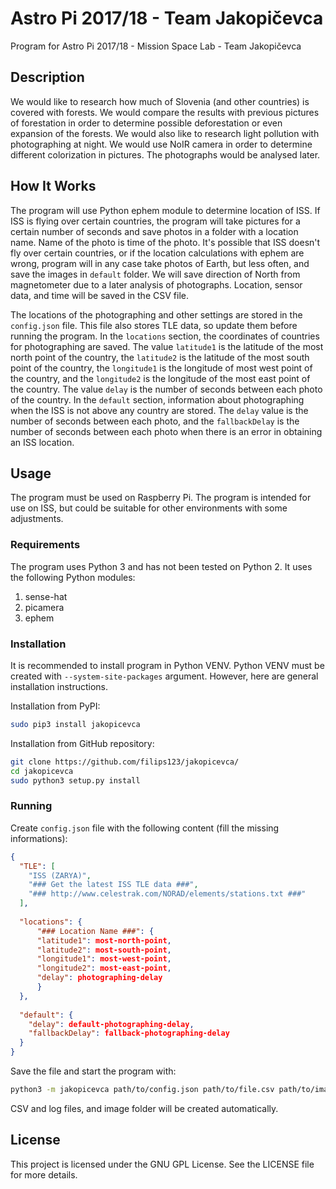 ﻿Astro Pi 2017/18 - Team Jakopičevca
===================================
Program for Astro Pi 2017/18 - Mission Space Lab - Team Jakopičevca

## Description
We would like to research how much of Slovenia (and other countries) is covered with forests. We would compare the results with previous pictures of forestation in order to determine possible deforestation or even expansion of the forests. We would also like to research light pollution with photographing at night. We would use NoIR camera in order to determine different colorization in pictures. The photographs would be analysed later.

## How It Works
The program will use Python ephem module to determine location of ISS. If ISS is flying over certain countries, the program will take pictures for a certain number of seconds and save photos in a folder with a location name. Name of the photo is time of the photo.
It's possible that ISS doesn't fly over certain countries, or if the location calculations with ephem are wrong, program will in any case take photos of Earth, but less often, and save the images in `default` folder. We will save direction of North from magnetometer due to a later analysis of photographs.
Location, sensor data, and time will be saved in the CSV file.

The locations of the photographing and other settings are stored in the `config.json` file. This file also stores TLE data, so update them before running the program.
In the `locations` section, the coordinates of countries for photographing are saved.
The value `latitude1` is the latitude of the most north point of the country, the `latitude2` is the latitude of the most south point of the country, the `longitude1` is the longitude of most west point of the country, and the `longitude2` is the longitude of the most east point of the country.
The value `delay` is the number of seconds between each photo of the country.
In the `default` section, information about photographing when the ISS is not above any country are stored.
The `delay` value is the number of seconds between each photo, and the `fallbackDelay` is the number of seconds between each photo when there is an error in obtaining an ISS location.

## Usage
The program must be used on Raspberry Pi. The program is intended for use on ISS, but could be suitable for other environments with some adjustments.

### Requirements
The program uses Python 3 and has not been tested on Python 2. It uses the following Python modules:

1. sense-hat
2. picamera
3. ephem

### Installation
It is recommended to install program in Python VENV. Python VENV must be created with `--system-site-packages` argument. However, here are general installation instructions.

Installation from PyPI:
```bash
sudo pip3 install jakopicevca
```

Installation from GitHub repository:
```bash
git clone https://github.com/filips123/jakopicevca/
cd jakopicevca
sudo python3 setup.py install
```


### Running
Create `config.json` file with the following content (fill the missing informations):
```json
{
  "TLE": [
    "ISS (ZARYA)",
    "### Get the latest ISS TLE data ###",
    "### http://www.celestrak.com/NORAD/elements/stations.txt ###"
  ],
  
  "locations": {
      "### Location Name ###": {
      "latitude1": most-north-point,
      "latitude2": most-south-point,
      "longitude1": most-west-point,
      "longitude2": most-east-point,
      "delay": photographing-delay
      }
  },
  
  "default": {
    "delay": default-photographing-delay,
    "fallbackDelay": fallback-photographing-delay
  }
}
```

Save the file and start the program with:
```bash
python3 -m jakopicevca path/to/config.json path/to/file.csv path/to/image/folder path/to/file.log
```

CSV and log files, and image folder will be created automatically.

## License
This project is licensed under the GNU GPL License. See the LICENSE file for more details.
